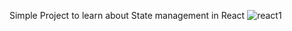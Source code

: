 Simple Project to learn about State management in React
![react1](https://github.com/Vidito/React_app1/assets/56190096/b5744d25-eded-4378-bd6c-f02a48656714)
